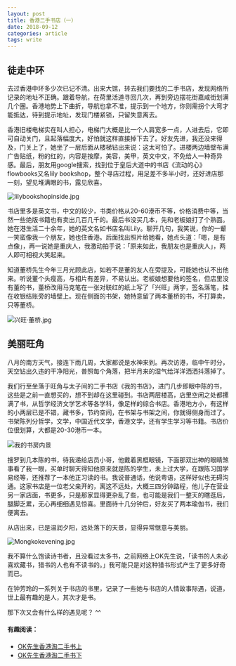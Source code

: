 ```yaml
---
layout: post
title: 香港二手书店（一）
date: 2018-09-12
categories: article
tags: write
---
```


## 徒走中环

去过香港中环多少次已记不清。出来大馆，转去我们要找的二手书店，发现网络所记录的地址不正确。跟着导航，在荷里活道寻回几次，再到旁边摆花街嘉咸街划满几个圈。香港地势上下曲折，导航也拿不准，提示到一个地方，你则需拐个大弯才能抵达，待到提示地址，发现门楼紧锁，只留失意离去。


香港旧楼电梯实在叫人担心，电梯门大概是比一个人肩宽多一点，人进去后，它即可自动关门，且起落幅度大，好怕就这样直接掉下去了。好友先进，我还没来得及，门关上了，她坐了一层后面从楼梯钻出来说：这太可怕了。进楼两边墙壁布满广告贴纸，粉的红的，内容是按摩，美容，美甲，英文中文，不免给人一种奇异感。最后，朋友用google搜索，找到位于皇后大道中的书店《流动的心》flowbooks又名lily bookshop，整个寻店过程，用足差不多半小时，还好进店那一刻，望见堆满眼的书，露见欣喜。

![lilybookshopinside.jpg](https://upload-images.jianshu.io/upload_images/8129800-c68b50d5ff2a53b2.jpg?imageMogr2/auto-orient/strip%7CimageView2/2/w/1240)


书店里多是英文书，中文的较少，书类价格从20-60港币不等，价格消费中等，当然一些绝版书籍也有卖出几百几千的。最后书没买几本，先和老板娘打了个熟面。她在港生活二十余年，她的英文名如书店名叫Lily。聊开几句，我笑说，你的一颦一笑蛮像我一个朋友，她也住香港。后面找出照片给她看，她点头道：「嗯，是有点像」，再一说她是重庆人，我激动拍手说：「原来如此，我朋友也是重庆人」，两人即可相视大笑起来。

知道董桥先生今年三月光顾此店，如若不是董的友人在旁提及，可能她也认不出他来。听说董个头瘦高，与相片有差异，不易认出。老板娘想要他的签名，但店里没有董的书，董桥改用马克笔在一张对联红的纸上写了「兴旺」两字，签名落笔，挂在收银结账旁的墙壁上。现在侧面的书架，她特意留了两本董桥的书，不打算卖，只等董桥。 

![兴旺·董桥.jpg](https://upload-images.jianshu.io/upload_images/8129800-1098a0570b0de034.jpg?imageMogr2/auto-orient/strip%7CimageView2/2/w/1240)


## 美丽旺角

八月的南方天气，接连下雨几周，大家都说是水神来到。再次访港，临中午时分，天空钻出久违的干净阳光，普照每个角落，把半月来的湿气给洋洋洒洒抖落掉了。

我们行至坐落于旺角与太子间的二手书店《我的书店》，进门几步即眼中陈的书，这些是之前一直想买的，想不到却在这里碰到。书店两层楼高，店里空闲之处都摞满了书，从哲学经济文学艺术等各学科，像足样的综合书店。香港地方小，有这样的小两层已是不错，藏书多，节约空间，在书架与书架之间，你就得侧身而过了。书架陈列分哲学，文学，中国近代文学，香港文学，还有学生学习等书籍。书店价位很划算，大都是20-30港币一本。

![我的书房内景](https://upload-images.jianshu.io/upload_images/8129800-dd2102722dc4f190.jpg?imageMogr2/auto-orient/strip%7CimageView2/2/w/1240)


搜罗到几本陈的书，待我递给店员小哥，他戴着黑框眼镜，下面那双出神的眼睛煞事看了我一眼，买单时聊天得知他原来就是陈的学生，未上过大学，在跟陈习国学易经等，还推荐了一本他正习读的书。我说普通话，他说粤语，这样好似也无碍沟通。这家书店是一位老父亲开的，离这不远处，大概三四分钟路程，他儿子在营业另一家店面，书更多，只是那家显得更杂乱了些，也可能是我们一整天的瞎逛后，腿脚乏累，无心再细细遇见惊喜。里面待十几分钟后，好友买了两本瑜伽书，我们便离去。

从店出来，已是温润夕阳，远处落下的天景，显得异常惬意与美丽。

![Mongkokevening.jpg](https://upload-images.jianshu.io/upload_images/8129800-4151056e74b712e4.jpg?imageMogr2/auto-orient/strip%7CimageView2/2/w/1240)


我不算什么饱读诗书者，且没看过太多书，之前网络上OK先生说，「读书的人未必喜欢藏书，猎书的人也有不读书的。」我可能只是对这种猎书形式产生了更多好奇而已。

在钟芳玲的一系列关于书店的书里，记录了一些她与书店的人情故事际遇，说道，世上最有趣的是人，其次才是书。 

那下次又会有什么样的遇见呢？ ^^


#### 有趣阅读：

- [OK先生香港淘二手书上](http://www.china.com.cn/chinese/archive/414369.htm) 
- [OK先生香港淘二手书下](http://www.china.com.cn/zhuanti2005/txt/2003-09/29/content_5414375.htm) 
